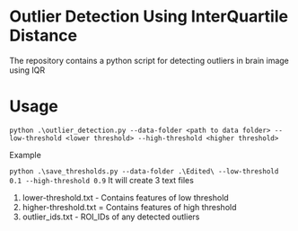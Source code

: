 # Outlier Detection Using InterQuartile Distance

The repository contains a python script for detecting outliers in brain image using IQR

# Usage

`
python .\outlier_detection.py --data-folder <path to data folder> --low-threshold <lower threshold> --high-threshold <higher threshold>
`

Example 

`
python .\save_thresholds.py --data-folder .\Edited\ --low-threshold 0.1 --high-threshold 0.9
`
It will create 3 text files

1. lower-threshold.txt - Contains features of low threshold
2. higher-threshold.txt = Contains features of high threshold
3. outlier_ids.txt - ROI_IDs of any detected outliers

